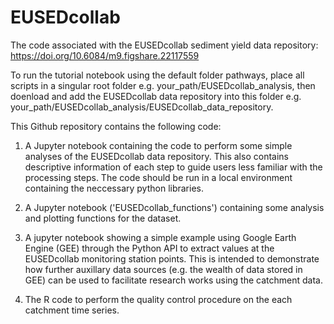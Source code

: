 # EUSEDcollab
The code associated with the EUSEDcollab sediment yield data repository: https://doi.org/10.6084/m9.figshare.22117559

To run the tutorial notebook using the default folder pathways, place all scripts in a singular root folder e.g. your_path/EUSEDcollab_analysis, then doenload and add the EUSEDcollab data repository into this folder e.g. your_path/EUSEDcollab_analysis/EUSEDcollab_data_repository.

This Github repository contains the following code:

1) A Jupyter notebook containing the code to perform some simple analyses of the EUSEDcollab data repository. This also contains descriptive information of each step to guide users less familiar with the processing steps. The code should be run in a local environment containing the neccessary python libraries.

2) A Jupyter notebook ('EUSEDcollab_functions') containing some analysis and plotting functions for the dataset.

3) A jupyter notebook showing a simple example using Google Earth Engine (GEE) through the Python API to extract values at the EUSEDcollab monitoring station points. This is intended to demonstrate how further auxillary data sources (e.g. the wealth of data stored in GEE) can be used to facilitate research works using the catchment data.

4) The R code to perform the quality control procedure on the each catchment time series. 
